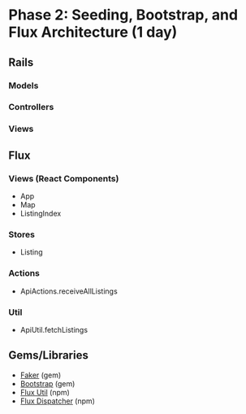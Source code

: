 # Phase 2: Seeding, Bootstrap, and Flux Architecture (1 day)
## Rails
### Models

### Controllers

### Views

## Flux
### Views (React Components)
* App
* Map
* ListingIndex

### Stores
* Listing

### Actions
* ApiActions.receiveAllListings

### Util
* ApiUtil.fetchListings

## Gems/Libraries
* [Faker][faker] (gem)
* [Bootstrap][bootstrap] (gem)
* [Flux Util][util] (npm)
* [Flux Dispatcher][dispatcher] (npm)

[faker]: https://github.com/stympy/faker
[bootstrap]: http://v4-alpha.getbootstrap.com/getting-started/introduction/
[util]: https://facebook.github.io/flux/docs/flux-utils.html#content
[dispatcher]: https://facebook.github.io/flux/docs/dispatcher.html
